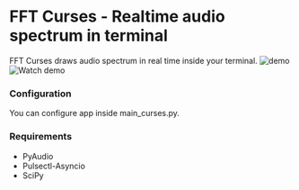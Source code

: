 # FFT Curses - Realtime audio spectrum in terminal
FFT Curses draws audio spectrum in real time inside your terminal.
![demo](https://raw.githubusercontent.com/ryze312/fft-curses/master/img/demo.gif)
![Watch demo](https://youtu.be/AKPXPNvI1FU)
 
### Configuration
You can configure app inside main_curses.py. 

### Requirements
- PyAudio
- Pulsectl-Asyncio
- SciPy
